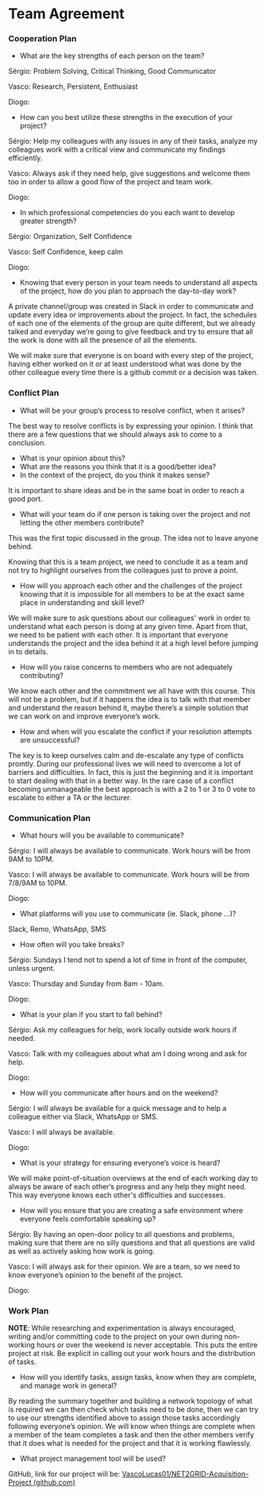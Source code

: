 # </a>**Team Agreement**
### </a>**Cooperation Plan**
- What are the key strengths of each person on the team?

Sérgio: Problem Solving, Critical Thinking, Good Communicator 

Vasco: Research, Persistent, Enthusiast

Diogo:

- How can you best utilize these strengths in the execution of your project?

Sérgio: Help my colleagues with any issues in any of their tasks, analyze my colleagues work with a critical view and communicate my findings efficiently.

Vasco: Always ask if they need help, give suggestions and welcome them too in order to allow a good flow of the project and team work.

Diogo: 

- In which professional competencies do you each want to develop greater strength?

Sérgio: Organization, Self Confidence

Vasco: Self Confidence, keep calm

Diogo:

- Knowing that every person in your team needs to understand all aspects of the project, how do you plan to approach the day-to-day work?

A private channel/group was created in Slack in order to communicate and update every idea or improvements about the project. In fact, the schedules of each one of the elements of the group are quite different, but we already talked and everyday we’re going to give feedback and try to ensure that all the work is done with all the presence of all the elements.

We will make sure that everyone is on board with every step of the project, having either worked on it or at least understood what was done by the other colleague every time there is a github commit or a decision was taken.


### **Conflict Plan**
- What will be your group’s process to resolve conflict, when it arises?

The best way to resolve conflicts is by expressing your opinion. I think that there are a few questions that we should always ask to come to a conclusion. 

- What is your opinion about this?
- What are the reasons you think that it is a good/better idea?
- In the context of the project, do you think it makes sense?

It is important to share ideas and be in the same boat in order to reach a good port.

- What will your team do if one person is taking over the project and not letting the other members contribute?

This was the first topic discussed in the group. The idea not to leave anyone behind.

Knowing that this is a team project, we need to conclude it as a team and not try to highlight ourselves from the colleagues just to prove a point.

- How will you approach each other and the challenges of the project knowing that it is impossible for all members to be at the exact same place in understanding and skill level?

We will make sure to ask questions about our colleagues' work in order to understand what each person is doing at any given time. Apart from that, we need to be patient with each other. It is important that everyone understands the project and the idea behind it at a high level before jumping in to details.

- How will you raise concerns to members who are not adequately contributing?

We know each other and the commitment we all have with this course. This will not be a problem, but if it happens the idea is to talk with that member and understand the reason behind it, maybe there’s a simple solution that we can work on and improve everyone’s work.

- How and when will you escalate the conflict if your resolution attempts are unsuccessful?

The key is to keep ourselves calm and  de-escalate any type of conflicts promtly. During our professional lives we will need to overcome a lot of barriers and difficulties. In fact, this is just the beginning and it is important to start dealing with that in a better way. In the rare case of  a conflict becoming unmanageable the best approach is with a 2 to 1 or 3 to 0 vote to escalate to either a TA or the lecturer.



### **Communication Plan**
- What hours will you be available to communicate?

Sérgio: I will always be available to communicate. Work hours will be from 9AM to 10PM.

Vasco: I will always be available to communicate. Work hours will be from 7/8/9AM to 10PM.

Diogo:

- What platforms will you use to communicate (ie. Slack, phone …)?

Slack, Remo, WhatsApp, SMS

- How often will you take breaks?

Sérgio: Sundays I tend not to spend a lot of time in front of the computer, unless urgent.

Vasco: Thursday and Sunday from 8am - 10am.

Diogo: 

- What is your plan if you start to fall behind?

Sérgio: Ask my colleagues for help, work locally outside work hours if needed.

Vasco: Talk with my colleagues about what am I doing wrong and ask for help.

Diogo:

- How will you communicate after hours and on the weekend?

Sérgio: I will always be available for a quick message and to help a colleague either via Slack, WhatsApp or SMS.

Vasco: I will always be available.

Diogo:

- What is your strategy for ensuring everyone’s voice is heard?

We will make point-of-situation overviews at the end of each working day to always be aware of each other’s progress and any help they might need. This way everyone knows each other's difficulties and successes.


- How will you ensure that you are creating a safe environment where everyone feels comfortable speaking up?

Sérgio: By having an open-door policy to all questions and problems, making sure that there are no silly questions and that all questions are valid as well as actively asking how work is going.

Vasco: I will always ask for their opinion. We are a team, so we need to know everyone’s opinion to the benefit of the project.

Diogo:
### **Work Plan**
**NOTE**: While researching and experimentation is always encouraged, writing and/or committing code to the project on your own during non-working hours or over the weekend is never acceptable. This puts the entire project at risk. Be explicit in calling out your work hours and the distribution of tasks.

- How will you identify tasks, assign tasks, know when they are complete, and manage work in general?

By reading the summary together and building a network topology of what is required we can then check which tasks need to be done, then we can try to use our strengths identified above to assign those tasks accordingly following everyone’s opinion. We will know when things are complete when a member of the team completes a task and then the other members verify that it does what is needed for the project and that it is working flawlessly. 

- What project management tool will be used?

GitHub, link for our project will be: [VascoLucas01/NET2GRID-Acquisition-Project (github.com)](https://github.com/VascoLucas01/NET2GRID-Acquisition-Project)


